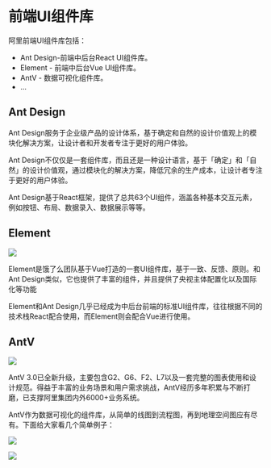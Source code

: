 # 前端UI组件库

阿里前端UI组件库包括：
- Ant Design-前端中后台React UI组件库。
- Element - 前端中后台Vue UI组件库。
- AntV - 数据可视化组件库。
- ...

## Ant Design

Ant Design服务于企业级产品的设计体系，基于确定和自然的设计价值观上的模块化解决方案，让设计者和开发者专注于更好的用户体验。

Ant Design不仅仅是一套组件库，而且还是一种设计语言，基于「确定」和「自然」的设计价值观，通过模块化的解决方案，降低冗余的生产成本，让设计者专注于更好的用户体验。

Ant Design基于React框架，提供了总共63个UI组件，涵盖各种基本交互元素，例如按钮、布局、数据录入、数据展示等等。

## Element

![](https://gcc68.oss-cn-hangzhou.aliyuncs.com/2019-10-23-%E5%B1%8F%E5%B9%95%E5%BF%AB%E7%85%A7%202019-10-23%20%E4%B8%8A%E5%8D%8810.03.27.png?Expires=1571799937&OSSAccessKeyId=TMP.hde1HfRAYQLVUkwjXmVD4LpuPJKyeM2PvycWfaZGHroUMUWM3NAGnXGccriFMVrBDPCcck2iLeZw6k5fxRZgqdYEJYZjjuabL29CFAGy77UF5vy2a82LicxYAxU2Q7.tmp&Signature=c6FQJ2KOX65bVK%2BEoWuL3v3PylI%3D)

Element是饿了么团队基于Vue打造的一套UI组件库，基于一致、反馈、原则。和Ant Design类似，它也提供了丰富的组件，并且提供了央视主体配置化以及国际化等功能


Element和Ant Design几乎已经成为中后台前端的标准UI组件库，往往根据不同的技术栈React配合使用，而Element则会配合Vue进行使用。

## AntV

![](https://gcc68.oss-cn-hangzhou.aliyuncs.com/2019-10-23-%E5%B1%8F%E5%B9%95%E5%BF%AB%E7%85%A7%202019-10-23%20%E4%B8%8A%E5%8D%8810.10.10.png?Expires=1571800296&OSSAccessKeyId=TMP.hde1HfRAYQLVUkwjXmVD4LpuPJKyeM2PvycWfaZGHroUMUWM3NAGnXGccriFMVrBDPCcck2iLeZw6k5fxRZgqdYEJYZjjuabL29CFAGy77UF5vy2a82LicxYAxU2Q7.tmp&Signature=uZw9fhHi7Af%2F1gSBDwcksiOfvYs%3D)

AntV 3.0已全新升级，主要包含G2、G6、F2、L7以及一套完整的图表使用和设计规范。得益于丰富的业务场景和用户需求挑战，AntV经历多年积累与不断打磨，已支撑阿里集团内外6000+业务系统。

AntV作为数据可视化的组件库，从简单的线图到流程图，再到地理空间图应有尽有。下面给大家看几个简单例子：

![](https://gcc68.oss-cn-hangzhou.aliyuncs.com/2019-10-23-%E5%B1%8F%E5%B9%95%E5%BF%AB%E7%85%A7%202019-10-23%20%E4%B8%8A%E5%8D%8810.10.28.png?Expires=1571800327&OSSAccessKeyId=TMP.hde1HfRAYQLVUkwjXmVD4LpuPJKyeM2PvycWfaZGHroUMUWM3NAGnXGccriFMVrBDPCcck2iLeZw6k5fxRZgqdYEJYZjjuabL29CFAGy77UF5vy2a82LicxYAxU2Q7.tmp&Signature=uCZB08TIycBJaTUddhUwhk%2F0VC8%3D)

![](https://gcc68.oss-cn-hangzhou.aliyuncs.com/2019-10-23-%E5%B1%8F%E5%B9%95%E5%BF%AB%E7%85%A7%202019-10-23%20%E4%B8%8A%E5%8D%8810.10.36.png?Expires=1571800342&OSSAccessKeyId=TMP.hde1HfRAYQLVUkwjXmVD4LpuPJKyeM2PvycWfaZGHroUMUWM3NAGnXGccriFMVrBDPCcck2iLeZw6k5fxRZgqdYEJYZjjuabL29CFAGy77UF5vy2a82LicxYAxU2Q7.tmp&Signature=1oMLFLWL1fiofeDHSvn%2BJx7N9CU%3D)

